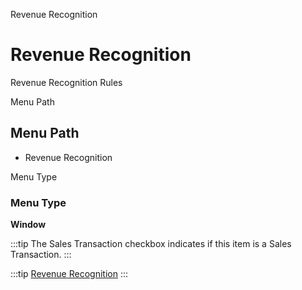 
Revenue Recognition
# Revenue Recognition


Revenue Recognition Rules

Menu Path
## Menu Path



- Revenue Recognition

Menu Type
### Menu Type

**Window**

:::tip
The Sales Transaction checkbox indicates if this item is a Sales Transaction.
:::

:::tip
[Revenue Recognition](functional-guide/window/window-revenue-recognition.md)
:::